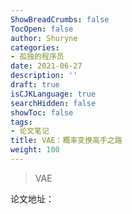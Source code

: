 ```yaml
---
ShowBreadCrumbs: false
TocOpen: false
author: Shuryne
categories:
- 孤独的程序员
date: 2021-06-27
description: ''
draft: true
isCJKLanguage: true
searchHidden: false
showToc: false
tags:
- 论文笔记
title: VAE：概率变换高手之路
weight: 100
---
```


> VAE



论文地址：